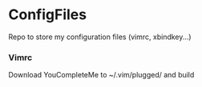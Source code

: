 # ConfigFiles
Repo to store my configuration files (vimrc, xbindkey...)


### Vimrc
Download YouCompleteMe to ~/.vim/plugged/ and build
